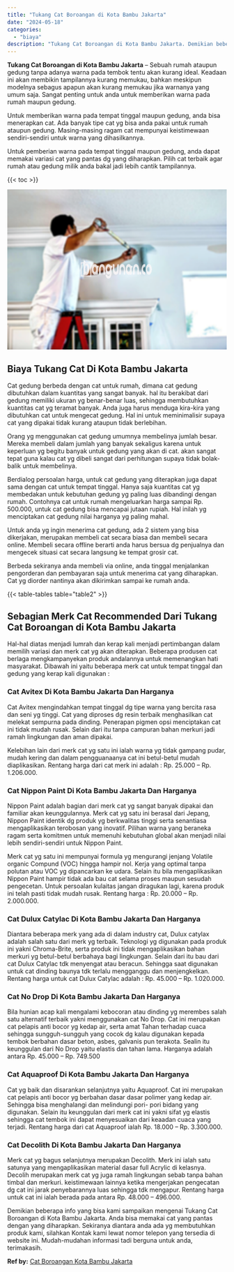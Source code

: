 ```yaml
---
title: "Tukang Cat Boroangan di Kota Bambu Jakarta"
date: "2024-05-18"
categories: 
  - "biaya"
description: "Tukang Cat Boroangan di Kota Bambu Jakarta. Demikian beberapa info yang bisa kami sampaikan mengenai Tukang Cat Boroangan di Kota Bambu Jakarta. Anda bisa me..."
---
```


**Tukang Cat Boroangan di Kota Bambu Jakarta** – Sebuah rumah ataupun gedung tanpa adanya warna pada tembok tentu akan kurang ideal. Keadaan ini akan membikin tampilannya kurang memukau, bahkan meskipun modelnya sebagus apapun akan kurang memukau jika warnanya yang umum saja. Sangat penting untuk anda untuk memberikan warna pada rumah maupun gedung.

Untuk memberikan warna pada tempat tinggal maupun gedung, anda bisa menerapkan cat. Ada banyak tipe cat yg bisa anda pakai untuk rumah ataupun gedung. Masing-masing ragam cat mempunyai keistimewaan sendiri-sendiri untuk warna yang dihasilkannya.

Untuk pemberian warna pada tempat tinggal maupun gedung, anda dapat memakai variasi cat yang pantas dg yang diharapkan. Pilih cat terbaik agar rumah atau gedung milik anda bakal jadi lebih cantik tampilannya.

{{< toc >}}

![Tukang Cat Boroangan di Kota Bambu Jakarta](/images/jasa-cat-murah17.png)

## Biaya Tukang Cat Di Kota Bambu Jakarta

Cat gedung berbeda dengan cat untuk rumah, dimana cat gedung dibutuhkan dalam kuantitas yang sangat banyak. hal itu berakibat dari gedung memiliki ukuran yg benar-benar luas, sehingga membutuhkan kuantitas cat yg teramat banyak. Anda juga harus menduga kira-kira yang dibutuhkan cat untuk mengecat gedung. Hal ini untuk meminimalisir supaya cat yang dipakai tidak kurang ataupun tidak berlebihan.

Orang yg menggunakan cat gedung umumnya membelinya jumlah besar. Mereka membeli dalam jumlah yang banyak sekaligus karena untuk keperluan yg begitu banyak untuk gedung yang akan di cat. akan sangat tepat guna kalau cat yg dibeli sangat dari perhitungan supaya tidak bolak-balik untuk membelinya.

Berdialog persoalan harga, untuk cat gedung yang diterapkan juga dapat sama dengan cat untuk tempat tinggal. Hanya saja kuantitas cat yg membedakan untuk kebutuhan gedung yg paling luas dibandingi dengan rumah. Contohnya cat untuk rumah mengeluarkan harga sampai Rp. 500.000, untuk cat gedung bisa mencapai jutaan rupiah. Hal inilah yg menciptakan cat gedung nilai harganya yg paling mahal.

Untuk anda yg ingin menerima cat gedung, ada 2 sistem yang bisa dikerjakan, merupakan membeli cat secara biasa dan membeli secara online. Membeli secara offline berarti anda harus bersua dg penjualnya dan mengecek situasi cat secara langsung ke tempat grosir cat.

Berbeda sekiranya anda membeli via online, anda tinggal menjalankan pengorderan dan pembayaran saja untuk menerima cat yang diharapkan. Cat yg diorder nantinya akan dikirimkan sampai ke rumah anda.

{{< table-tables table="table2" >}}

## Sebagian Merk Cat Recommended Dari Tukang Cat Boroangan di Kota Bambu Jakarta

Hal-hal diatas menjadi lumrah dan kerap kali menjadi pertimbangan dalam memilih variasi dan merk cat yg akan diterapkan. Beberapa produsen cat berlaga mengkampanyekan produk andalannya untuk memenangkan hati masyarakat. Dibawah ini yaitu beberapa merk cat untuk tempat tinggal dan gedung yang kerap kali digunakan :

### Cat Avitex Di Kota Bambu Jakarta Dan Harganya

Cat Avitex mengindahkan tempat tinggal dg tipe warna yang bercita rasa dan seni yg tinggi. Cat yang diproses dg resin terbaik menghasilkan cat melekat sempurna pada dinding. Penerapan pigmen opsi menciptakan cat ini tidak mudah rusak. Selain dari itu tanpa campuran bahan merkuri jadi ramah lingkungan dan aman dipakai.

Kelebihan lain dari merk cat yg satu ini ialah warna yg tidak gampang pudar, mudah kering dan dalam pengguanaanya cat ini betul-betul mudah diaplikasikan. Rentang harga dari cat merk ini adalah : Rp. 25.000 – Rp. 1.206.000.

### Cat Nippon Paint Di Kota Bambu Jakarta Dan Harganya

Nippon Paint adalah bagian dari merk cat yg sangat banyak dipakai dan familiar akan keunggulannya. Merk cat yg satu ini berasal dari Jepang, Nippon Paint identik dg produk yg berkwalitas tinggi serta senantiasa mengaplikasikan terobosan yang inovatif. Pilihan warna yang beraneka ragam serta komitmen untuk memenuhi kebutuhan global akan menjadi nilai lebih sendiri-sendiri untuk Nippon Paint.

Merk cat yg satu ini mempunyai formula yg mengurangi jenjang Volatile organic Compund (VOC) hingga hampir nol. Kerja yang optimal tanpa polutan atau VOC yg dipancarkan ke udara. Selain itu bila mengaplikasikan Nippon Paint hampir tidak ada bau cat selama proses maupun sesudah pengecetan. Untuk persoalan kulaitas jangan diragukan lagi, karena produk ini telah pasti tidak mudah rusak. Rentang harga : Rp. 20.000 – Rp. 2.000.000.

### Cat Dulux Catylac Di Kota Bambu Jakarta Dan Harganya

Diantara beberapa merk yang ada di dalam industry cat, Dulux catylax adalah salah satu dari merk yg terbaik. Teknologi yg digunakan pada produk ini yakni Chroma-Brite, serta produk ini tidak mengaplikasikan bahan merkuri yg betul-betul berbahaya bagi lingkungan. Selain dari itu bau dari cat Dulux Catylac tdk menyengat atau beracun. Sehingga saat digunakan untuk cat dinding baunya tdk terlalu mengganggu dan menjengkelkan. Rentang harga untuk cat Dulux Catylac adalah : Rp. 45.000 – Rp. 1.020.000.

### Cat No Drop Di Kota Bambu Jakarta Dan Harganya

Bila hunian acap kali mengalami kebocoran atau dinding yg merembes salah satu alternatif terbaik yakni menggunakan cat No Drop. Cat ini merupakan cat pelapis anti bocor yg kedap air, serta amat Tahan terhadap cuaca sehingga sungguh-sungguh yang cocok dg kalau digunakan kepada tembok berbahan dasar beton, asbes, galvanis pun terakota. Sealin itu keunggulan dari No Drop yaitu elastis dan tahan lama. Harganya adalah antara Rp. 45.000 – Rp. 749.500

### Cat Aquaproof Di Kota Bambu Jakarta Dan Harganya

Cat yg baik dan disarankan selanjutnya yaitu Aquaproof. Cat ini merupakan cat pelapis anti bocor yg berbahan dasar dasar polimer yang kedap air. Sehingga bisa menghalangi dan melindungi pori- pori bidang yang digunakan. Selain itu keunggulan dari merk cat ini yakni sifat yg elastis sehingga cat tembok ini dapat menyesuaikan dari keaadan cuaca yang terjadi. Rentang harga dari cat Aquaproof ialah Rp. 18.000 – Rp. 3.300.000.

### Cat Decolith Di Kota Bambu Jakarta Dan Harganya

Merk cat yg bagus selanjutnya merupakan Decolith. Merk ini ialah satu satunya yang mengaplikasikan material dasar full Acrylic di kelasnya. Decolih merupakan merk cat yg juga ramah lingkungan sebab tanpa bahan timbal dan merkuri. keistimewaan lainnya ketika mengerjakan pengecatan dg cat ini jarak penyebarannya luas sehingga tdk mengapur. Rentang harga untuk cat ini ialah berada pada antara Rp. 48.000 – 496.000.

Demikian beberapa info yang bisa kami sampaikan mengenai Tukang Cat Boroangan di Kota Bambu Jakarta. Anda bisa memakai cat yang pantas dengan yang diharapkan. Sekiranya diantara anda ada yg membutuhkan produk kami, silahkan Kontak kami lewat nomor telepon yang tersedia di website ini. Mudah-mudahan informasi tadi berguna untuk anda, terimakasih.

**Ref by:** [Cat Boroangan Kota Bambu Jakarta](https://id.wikipedia.org/wiki/Cat)
